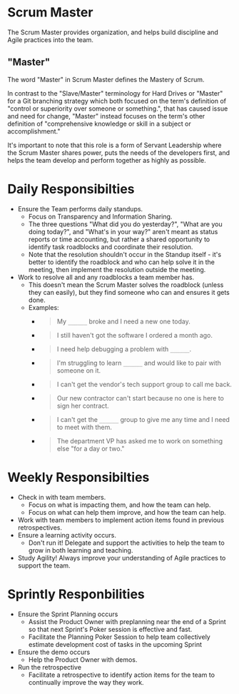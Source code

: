 # Scrum Master
The Scrum Master provides organization, and helps build discipline and Agile practices into the team.

## "Master"
The word "Master" in Scrum Master defines the Mastery of Scrum.

In contrast to the "Slave/Master" terminology for Hard Drives or "Master" for a Git branching strategy which both focused on the term's definition of "control or superiority over someone or something.", that has caused issue and need for change, "Master" instead focuses on the term's other definition of "comprehensive knowledge or skill in a subject or accomplishment."

It's important to note that this role is a form of Servant Leadership where the Scrum Master shares power, puts the needs of the developers first, and helps the team develop and perform together as highly as possible.

# Daily Responsibilties
* Ensure the Team performs daily standups.
  * Focus on Transparency and Information Sharing. 
  * The three questions "What did you do yesterday?", "What are you doing today?", and "What's in your way?" aren't meant as status reports or time accounting, but rather a shared opportunity to identify task roadblocks and coordinate their resolution.
  * Note that the resolution shouldn't occur in the Standup itself - it's better to identify the roadblock and who can help solve it in the meeting, then implement the resolution outside the meeting.
* Work to resolve all and any roadblocks a team member has. 
  * This doesn't mean the Scrum Master solves the roadblock (unless they can easily), but they find someone who can and ensures it gets done.
  * Examples: 
    * > My `______` broke and I need a new one today.
    * > I still haven't got the software I ordered a month ago.
    * > I need help debugging a problem with `______`.
    * > I'm struggling to learn `______` and would like to pair with someone on it.
    * > I can't get the vendor's tech support group to call me back.
    * > Our new contractor can't start because no one is here to sign her contract.
    * > I can't get the `______` group to give me any time and I need to meet with them.
    * > The department VP has asked me to work on something else "for a day or two."

# Weekly Responsibilties
* Check in with team members.
  * Focus on what is impacting them, and how the team can help.
  * Focus on what can help them improve, and how the team can help.
* Work with team members to implement action items found in previous retrospectives.
* Ensure a learning activity occurs. 
  * Don't run it! Delegate and support the activities to help the team to grow in both learning and teaching.
* Study Agility! Always improve your understanding of Agile practices to support the team.

# Sprintly Responbilities
* Ensure the Sprint Planning occurs
  * Assist the Product Owner with preplanning near the end of a Sprint so that next Sprint's Poker session is effective and fast.
  * Facilitate the Planning Poker Session to help team collectively estimate development cost of tasks in the upcoming Sprint
* Ensure the demo occurs
  * Help the Product Owner with demos.
* Run the retrospective
  * Facilitate a retrospective to identify action items for the team to continually improve the way they work.
